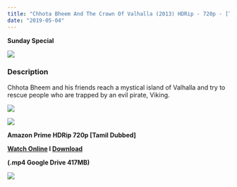 ```yaml
---
title: "Chhota Bheem And The Crown Of Valhalla (2013) HDRip - 720p - [Tamil Dubbed] - x264 - 400MB"
date: "2019-05-04"
---
```


**Sunday Special**

[![](https://3.bp.blogspot.com/-FpzRZOF0Zrk/XMlZX39gYsI/AAAAAAAAAgA/0PsdLImkwCUHRJNXn7f2AfT9RZiPvtHPgCLcBGAs/s640/vlcsnap-2019-05-01-13h57m17s31.png)](https://3.bp.blogspot.com/-FpzRZOF0Zrk/XMlZX39gYsI/AAAAAAAAAgA/0PsdLImkwCUHRJNXn7f2AfT9RZiPvtHPgCLcBGAs/s1600/vlcsnap-2019-05-01-13h57m17s31.png)

### Description

Chhota Bheem and his friends reach a mystical island of Valhalla and try to rescue people who are trapped by an evil pirate, Viking.

[![](https://4.bp.blogspot.com/-k65POI1PBU4/XJ-DPWzpvkI/AAAAAAAAAag/d-DJiJNifeI8jyqs_e9XhUwmMhi3PjKPgCPcBGAYYCw/s1600/ezgif-4-b0c2339f90.gif)](https://4.bp.blogspot.com/-k65POI1PBU4/XJ-DPWzpvkI/AAAAAAAAAag/d-DJiJNifeI8jyqs_e9XhUwmMhi3PjKPgCPcBGAYYCw/s1600/ezgif-4-b0c2339f90.gif)

[![](https://2.bp.blogspot.com/-fai1ZuUwnbA/XIjy2aT4irI/AAAAAAAAANw/WFW0YRK47_8GLAt3pPBSzBk0GJA6Mk5fgCPcBGAYYCw/s1600/torrborder.gif)](https://2.bp.blogspot.com/-fai1ZuUwnbA/XIjy2aT4irI/AAAAAAAAANw/WFW0YRK47_8GLAt3pPBSzBk0GJA6Mk5fgCPcBGAYYCw/s1600/torrborder.gif)

**Amazon Prime HDRip 720p \[Tamil Dubbed\]**

**[Watch Online](https://toonnetworktamilvideos.blogspot.com/p/chhota-bheem-and-crown-of-valhalla-2013.html) I [Download](https://drive.google.com/file/d/1qSvMa4DAcO7CzKrjUfgsSo6mKZ1AEINs/view)**

**(.mp4 Google Drive 417MB)**

[![](https://2.bp.blogspot.com/-fai1ZuUwnbA/XIjy2aT4irI/AAAAAAAAANw/WFW0YRK47_8GLAt3pPBSzBk0GJA6Mk5fgCPcBGAYYCw/s1600/torrborder.gif)](https://2.bp.blogspot.com/-fai1ZuUwnbA/XIjy2aT4irI/AAAAAAAAANw/WFW0YRK47_8GLAt3pPBSzBk0GJA6Mk5fgCPcBGAYYCw/s1600/torrborder.gif)
